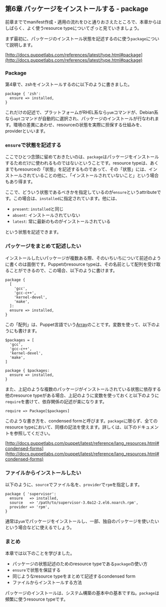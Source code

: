 ## 第6章 パッケージをインストールする - package

前章まででmanifest作成・適用の流れをひと通りおさえたところで、本章からはしばらく、よく使うresource typeについてざっと見ていきましょう。

まず最初に、パッケージのインストール状態を記述するのに使う`package`について説明します。

[http://docs.puppetlabs.com/references/latest/type.html#package](http://docs.puppetlabs.com/references/latest/type.html#package)

### Package

第4章で、zshをインストールするのに以下のように書きました。

```
package { 'zsh':
  ensure => installed,
}
```

これだけの記述で、プラットフォームがRHEL系なら`yum`コマンドが、Debian系なら`apt`コマンドが自動的に選択され、パッケージのインストールが行なわれます。環境の差異にあわせ、resourceの状態を実際に担保する仕組みを、providerといいます。

### `ensure`で状態を記述する

ここでひとつ念頭に留めておきたいのは、`package`はパッケージをインストールするためだけに使われるものではないということです。resource typeは、あくまでもresourceの「状態」を記述するものであって、その「状態」には、インストールされていることの他に、「インストールされていないこと」という場合もあり得ます。

ここで、どういう状態であるべきかを指定しているのが`ensure`というattributeです。この場合は、`installed`に指定されています。他には、

  * `present`: `installed`と同じ
  * `absent`: インストールされていない
  * `latest`: 常に最新のものがインストールされている

という状態を記述できます。

### パッケージをまとめて記述したい

インストールしたいパッケージが複数ある際、そのいちいちについて前述のように書くのは面倒です。Puppetのresource typeは、その名前として配列を受け取ることができるので、この場合、以下のように書けます。

```
package {
  [
    'gcc',
    'gcc-c++',
    'kernel-devel',
    'make',
  ]:
  ensure => installed,
}
```

この「配列」は、Puppet言語でいう[Array](http://docs.puppetlabs.com/puppet/3/reference/lang_datatypes.html#arrays)のことです。変数を使って、以下のようにも書けます。

```
$packages = [
  'gcc',
  'gcc-c++',
  'kernel-devel',
  'make',
]

package { $packages:
  ensure => installed,
}
```

また、上記のような複数のパッケージがインストールされている状態に依存する他のresource typeがある場合、上記のように変数を使っておくと以下のように`require`を書けて、依存関係の記述が楽になります。

```
require => Package[$packages]
```

このような書き方を、condensed formと呼びます。`package`に限らず、全てのresource typeにおいて、同様の記法を使えます。詳しくは、以下のドキュメントを参照してください。

[http://docs.puppetlabs.com/puppet/latest/reference/lang_resources.html#condensed-forms](http://docs.puppetlabs.com/puppet/latest/reference/lang_resources.html#condensed-forms)

### ファイルからインストールしたい

以下のように、`source`でファイル名を、`provider`で`rpm`を指定します。

```
package { 'supervisor':
  ensure   => installed,
  source   => '/path/to/supervisor-3.0a12-2.el6.noarch.rpm',
  provider => 'rpm',
}
```

通常は`yum`でパッケージをインストールし、一部、独自のパッケージを使いたいという場合などに使えるでしょう。

### まとめ

本章では以下のことを学びました。

  * パッケージの状態記述のためのresource typeである`package`の使い方
  * `ensure`で状態を保証する
  * 同じようなresource typeをまとめて記述するcondensed form
  * ファイルからインストールする方法

パッケージのインストールは、システム構築の基本中の基本ですね。`package`は頻繁に使うresource typeです。
